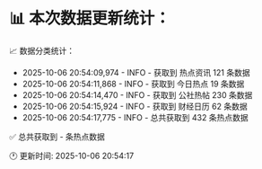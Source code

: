 📊 本次数据更新统计：
==========================

📈 数据分类统计：
- 2025-10-06 20:54:09,974 - INFO - 获取到 热点资讯 121 条数据
- 2025-10-06 20:54:11,868 - INFO - 获取到 今日热点 19 条数据
- 2025-10-06 20:54:14,470 - INFO - 获取到 公社热帖 230 条数据
- 2025-10-06 20:54:15,924 - INFO - 获取到 财经日历 62 条数据
- 2025-10-06 20:54:17,775 - INFO - 总共获取到 432 条热点数据

✅ 总共获取到 - 条热点数据

🕐 更新时间: 2025-10-06 20:54:17
